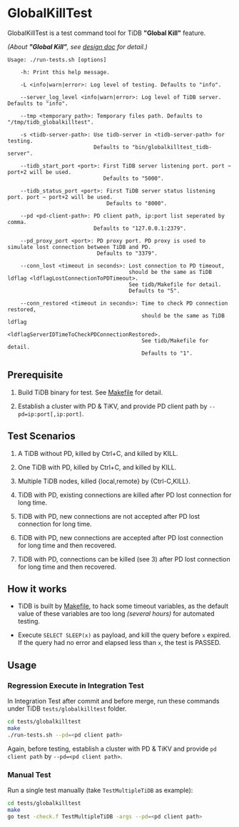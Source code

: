 # GlobalKillTest

GlobalKillTest is a test command tool for TiDB __"Global Kill"__ feature.

_(About __"Global Kill"__, see [design doc](https://github.com/wuhuizuo/tidb6/blob/master/docs/design/2020-06-01-global-kill.md) for detail.)_

```
Usage: ./run-tests.sh [options]

    -h: Print this help message.

    -L <info|warn|error>: Log level of testing. Defaults to "info".

    --server_log_level <info|warn|error>: Log level of TiDB server. Defaults to "info".
    
    --tmp <temporary path>: Temporary files path. Defaults to "/tmp/tidb_globalkilltest".

    -s <tidb-server-path>: Use tidb-server in <tidb-server-path> for testing.
                           Defaults to "bin/globalkilltest_tidb-server".

    --tidb_start_port <port>: First TiDB server listening port. port ~ port+2 will be used.
                              Defaults to "5000".

    --tidb_status_port <port>: First TiDB server status listening port. port ~ port+2 will be used.
                               Defaults to "8000".

    --pd <pd-client-path>: PD client path, ip:port list seperated by comma.
                           Defaults to "127.0.0.1:2379".

    --pd_proxy_port <port>: PD proxy port. PD proxy is used to simulate lost connection between TiDB and PD.
                            Defaults to "3379".

    --conn_lost <timeout in seconds>: Lost connection to PD timeout,
                                      should be the same as TiDB ldflag <ldflagLostConnectionToPDTimeout>.
                                      See tidb/Makefile for detail.
                                      Defaults to "5".

    --conn_restored <timeout in seconds>: Time to check PD connection restored,
                                          should be the same as TiDB ldflag 
                                          <ldflagServerIDTimeToCheckPDConnectionRestored>.
                                          See tidb/Makefile for detail.
                                          Defaults to "1".

```


## Prerequisite
1. Build TiDB binary for test. See [Makefile](https://github.com/wuhuizuo/tidb6/blob/master/tests/globalkilltest/Makefile) for detail.

2. Establish a cluster with PD & TiKV, and provide PD client path by `--pd=ip:port[,ip:port]`.


## Test Scenarios

1. A TiDB without PD, killed by Ctrl+C, and killed by KILL.

2. One TiDB with PD, killed by Ctrl+C, and killed by KILL.

3. Multiple TiDB nodes, killed {local,remote} by {Ctrl-C,KILL}.

4. TiDB with PD, existing connections are killed after PD lost connection for long time.

5. TiDB with PD, new connections are not accepted after PD lost connection for long time.

6. TiDB with PD, new connections are accepted after PD lost connection for long time and then recovered.

7. TiDB with PD, connections can be killed (see 3) after PD lost connection for long time and then recovered.


## How it works

* TiDB is built by [Makefile](https://github.com/wuhuizuo/tidb6/blob/master/tests/globalkilltest/Makefile), to hack some timeout variables, as the default value of these variables are too long _(several hours)_ for automated testing.

* Execute `SELECT SLEEP(x)` as payload, and kill the query before `x` expired. If the query had no error and elapsed less than `x`, the test is PASSED.


## Usage

### Regression Execute in Integration Test

In Integration Test after commit and before merge, run these commands under TiDB `tests/globalkilltest` folder.

```sh
cd tests/globalkilltest
make
./run-tests.sh --pd=<pd client path>
```

Again, before testing, establish a cluster with PD & TiKV and provide `pd client path` by `--pd=<pd client path>`.

### Manual Test

Run a single test manually (take `TestMultipleTiDB` as example):

```sh
cd tests/globalkilltest
make
go test -check.f TestMultipleTiDB -args --pd=<pd client path>
```
